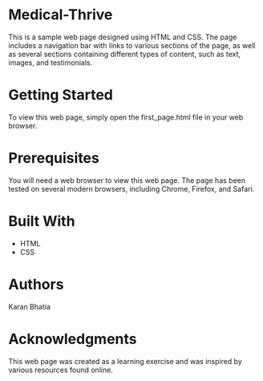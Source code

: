 # Medical-Thrive
This is a sample web page designed using HTML and CSS. The page includes a navigation bar with links to various sections of the page, as well as several sections containing different types of content, such as text, images, and testimonials.

# Getting Started
To view this web page, simply open the first_page.html file in your web browser.

# Prerequisites
You will need a web browser to view this web page. The page has been tested on several modern browsers, including Chrome, Firefox, and Safari.

# Built With
* HTML
* CSS

# Authors
Karan Bhatia

# Acknowledgments
This web page was created as a learning exercise and was inspired by various resources found online.
